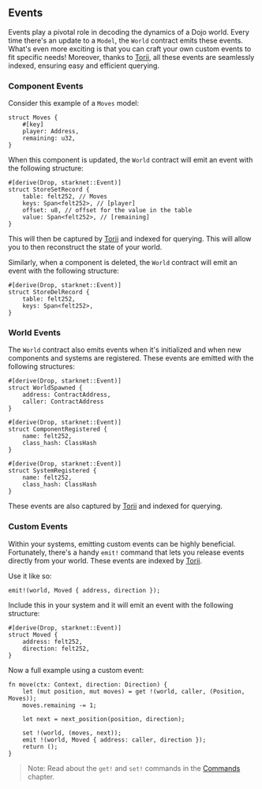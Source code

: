 ## Events

Events play a pivotal role in decoding the dynamics of a Dojo world. Every time there's an update to a `Model`, the `World` contract emits these events. What's even more exciting is that you can craft your own custom events to fit specific needs! Moreover, thanks to [Torii](../toolchain/torii/overview.md), all these events are seamlessly indexed, ensuring easy and efficient querying.


### Component Events

Consider this example of a `Moves` model:

```rust,ignore
struct Moves {
    #[key]
    player: Address,
    remaining: u32,
}
```

When this component is updated, the `World` contract will emit an event with the following structure:

```rust,ignore
#[derive(Drop, starknet::Event)]
struct StoreSetRecord {
    table: felt252, // Moves
    keys: Span<felt252>, // [player]
    offset: u8, // offset for the value in the table
    value: Span<felt252>, // [remaining]
}
```

This will then be captured by [Torii](../toolchain/torii/overview.md) and indexed for querying. This will allow you to then reconstruct the state of your world.

Similarly, when a component is deleted, the `World` contract will emit an event with the following structure:

```rust,ignore
#[derive(Drop, starknet::Event)]
struct StoreDelRecord {
    table: felt252,
    keys: Span<felt252>,
}
```

### World Events

The `World` contract also emits events when it's initialized and when new components and systems are registered. These events are emitted with the following structures:

```rust,ignore
#[derive(Drop, starknet::Event)]
struct WorldSpawned {
    address: ContractAddress,
    caller: ContractAddress
}
```

```rust,ignore
#[derive(Drop, starknet::Event)]
struct ComponentRegistered {
    name: felt252,
    class_hash: ClassHash
}
```

```rust,ignore
#[derive(Drop, starknet::Event)]
struct SystemRegistered {
    name: felt252,
    class_hash: ClassHash
}
```

These events are also captured by [Torii](../toolchain/torii/overview.md) and indexed for querying.


### Custom Events

Within your systems, emitting custom events can be highly beneficial. Fortunately, there's a handy `emit!` command that lets you release events directly from your world. These events are indexed by [Torii](../toolchain/torii/overview.md).

Use it like so:

```rust,ignore
emit!(world, Moved { address, direction });
```

Include this in your system and it will emit an event with the following structure:

```rust,ignore
#[derive(Drop, starknet::Event)]
struct Moved {
    address: felt252,
    direction: felt252,
}
```

Now a full example using a custom event: 

```rust,ignore
fn move(ctx: Context, direction: Direction) {
    let (mut position, mut moves) = get !(world, caller, (Position, Moves));
    moves.remaining -= 1;

    let next = next_position(position, direction);
    
    set !(world, (moves, next));
    emit !(world, Moved { address: caller, direction });
    return ();
}
```

> Note: Read about the `get!` and `set!` commands in the [Commands](./commands.md) chapter.
